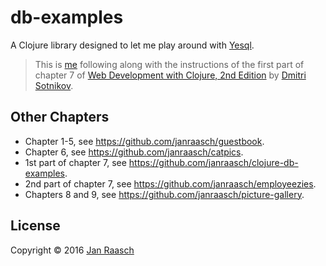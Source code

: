 # db-examples

A Clojure library designed to let me play around with [Yesql][yesql].

> This is [me][jan] following along with the instructions of the first part of chapter 7 of [Web Development with Clojure, 2nd Edition][webdevclo] by [Dmitri Sotnikov][dimtri].

## Other Chapters
 - Chapter 1-5, see https://github.com/janraasch/guestbook.
 - Chapter 6, see https://github.com/janraasch/catpics.
 - 1st part of chapter 7, see https://github.com/janraasch/clojure-db-examples.
 - 2nd part of chapter 7, see https://github.com/janraasch/employeezies.
 - Chapters 8 and 9, see https://github.com/janraasch/picture-gallery.

## License

Copyright © 2016 [Jan Raasch][jan]

[yesql]: https://github.com/krisajenkins/yesql
[webdevclo]: https://pragprog.com/book/dswdcloj2/web-development-with-clojure-second-edition
[dimtri]: http://yogthos.net
[jan]: http://janraasch.com
